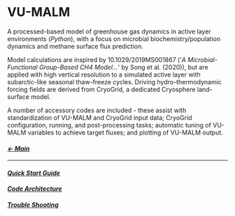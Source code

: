 # VU-MALM

A processed-based model of greenhouse gas dynamics in active layer environments (_Python_), with a focus on microbial biochemistry/population dynamics and methane surface flux prediction. 

Model calculations are inspired by 10.1029/2019MS001867 ('_A Microbial-Functional Group-Based CH4 Model..._' by Song et al. (2020)), but are applied with high vertical resolution to a simulated active layer with subarctic-like seasonal thaw-freeze cycles. Driving hydro-thermodynamic forcing fields are derived from CryoGrid, a dedicated Cryosphere land-surface model.

A number of accessory codes are included - these assist with standardization of VU-MALM and CryoGrid input data; CryoGrid configuration, running, and post-processing tasks; automatic tuning of VU-MALM variables to achieve target fluxes; and plotting of VU-MALM output.

#### _[&larr; Main](index.md)_

---

#### _[Quick Start Guide](quick_start_guide.md)_

#### _[Code Architecture](code_architecture.md)_

#### _[Trouble Shooting](quick_start_guide.md)_
